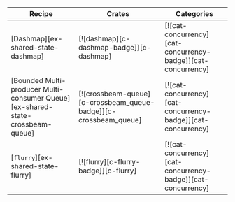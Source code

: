 | Recipe | Crates | Categories |
|---|---|---|
| [Dashmap][ex-shared-state-dashmap] | [![dashmap][c-dashmap-badge]][c-dashmap] | [![cat-concurrency][cat-concurrency-badge]][cat-concurrency] |
| [Bounded Multi-producer Multi-consumer Queue][ex-shared-state-crossbeam-queue] | [![crossbeam-queue][c-crossbeam_queue-badge]][c-crossbeam_queue] | [![cat-concurrency][cat-concurrency-badge]][cat-concurrency] |
| [`flurry`][ex-shared-state-flurry] | [![flurry][c-flurry-badge]][c-flurry] | [![cat-concurrency][cat-concurrency-badge]][cat-concurrency] |
